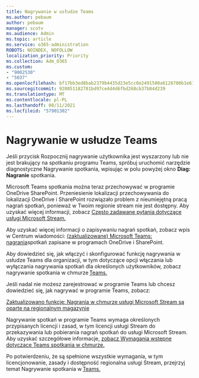 ```yaml
---
title: Nagrywanie w usłudze Teams
ms.author: pebaum
author: pebaum
manager: scotv
ms.audience: Admin
ms.topic: article
ms.service: o365-administration
ROBOTS: NOINDEX, NOFOLLOW
localization_priority: Priority
ms.collection: Adm_O365
ms.custom:
- "9002530"
- "5037"
ms.openlocfilehash: bf17bb3ed8bab2379b4435d23e5cc0e2491580a6128780b1e6166513e54c6abd
ms.sourcegitcommit: 920051182781bd97ce4d4d6fbd268cb37b84d239
ms.translationtype: MT
ms.contentlocale: pl-PL
ms.lasthandoff: 08/11/2021
ms.locfileid: "57901302"
---
```

# <a name="recording-in-teams"></a>Nagrywanie w usłudze Teams

Jeśli przycisk Rozpocznij  nagrywanie użytkownika jest wyszarzony lub nie jest brakujący na spotkaniu programu Teams, spróbuj uruchomić narzędzie diagnostyczne Nagrywanie spotkania, wpisując w polu powyżej okno **Diag: Nagranie** spotkania. 

Microsoft Teams spotkania można teraz przechowywać w programie OneDrive SharePoint. Przeniesienie lokalizacji przechowywania do lokalizacji OneDrive i SharePoint rozwiązało problem z nieumiejętną pracą nagrań spotkań, ponieważ w Twoim regionie stream nie jest dostępny. Aby uzyskać więcej informacji, zobacz [Często zadawane pytania dotyczące usługi Microsoft Stream.](https://docs.microsoft.com/stream/faq#which-regions-does-microsoft-stream-host-my-data-in)

Aby uzyskać więcej informacji o zapisywaniu nagrań spotkań, zobacz wpis w Centrum wiadomości: [(zaktualizowane) Microsoft Teams: nagrania](https://portal.microsoft.com/Adminportal/Home?ref=MessageCenter&id=MC222640)spotkań zapisane w programach OneDrive i SharePoint.

Aby dowiedzieć się, jak włączyć i skonfigurować funkcję nagrywania w usłudze Teams dla organizacji, w tym dotyczące opcji włączania lub wyłączania nagrywania spotkań dla określonych użytkowników, zobacz nagrywanie spotkania w chmurze [Teams.](https://docs.microsoft.com/microsoftteams/cloud-recording) 

Jeśli nadal nie możesz zarejestrować w programie Teams lub chcesz dowiedzieć się, jak nagrywać w programie Teams, zobacz: 

[Zaktualizowano funkcję: Nagrania w chmurze usługi Microsoft Stream są oparte na regionalnym magazynie](https://admin.microsoft.com/AdminPortal/Home#/MessageCenter?id=MC214327)

Nagrywanie spotkań w programie Teams wymaga określonych przypisanych licencji i zasad, w tym licencji usługi Stream do przekazywania lub pobierania nagrań spotkań do usługi Microsoft Stream. Aby uzyskać szczegółowe informacje, [zobacz Wymagania wstępne dotyczące Teams spotkania w chmurze.](https://docs.microsoft.com/microsoftteams/cloud-recording#prerequisites-for-teams-cloud-meeting-recording)

Po potwierdzeniu, że są spełnione wszystkie wymagania, w tym licencjonowanie, zasady i dostępność regionalna usługi Stream, przejrzyj temat Nagrywanie spotkania w [Teams.](https://support.office.com/article/34dfbe7f-b07d-4a27-b4c6-de62f1348c24) 
